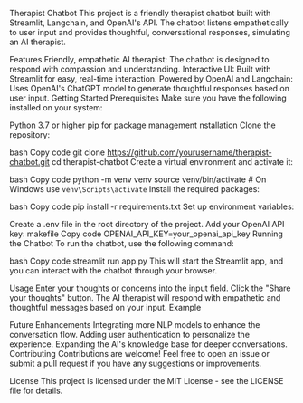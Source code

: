 Therapist Chatbot
This project is a friendly therapist chatbot built with Streamlit, Langchain, and OpenAI's API. The chatbot listens empathetically to user input and provides thoughtful, conversational responses, simulating an AI therapist.

Features
Friendly, empathetic AI therapist: The chatbot is designed to respond with compassion and understanding.
Interactive UI: Built with Streamlit for easy, real-time interaction.
Powered by OpenAI and Langchain: Uses OpenAI's ChatGPT model to generate thoughtful responses based on user input.
Getting Started
Prerequisites
Make sure you have the following installed on your system:

Python 3.7 or higher
pip for package management
nstallation
Clone the repository:

bash
Copy code
git clone https://github.com/yourusername/therapist-chatbot.git
cd therapist-chatbot
Create a virtual environment and activate it:

bash
Copy code
python -m venv venv
source venv/bin/activate  # On Windows use `venv\Scripts\activate`
Install the required packages:

bash
Copy code
pip install -r requirements.txt
Set up environment variables:

Create a .env file in the root directory of the project.
Add your OpenAI API key:
makefile
Copy code
OPENAI_API_KEY=your_openai_api_key
Running the Chatbot
To run the chatbot, use the following command:

bash
Copy code
streamlit run app.py
This will start the Streamlit app, and you can interact with the chatbot through your browser.

Usage
Enter your thoughts or concerns into the input field.
Click the "Share your thoughts" button.
The AI therapist will respond with empathetic and thoughtful messages based on your input.
Example

Future Enhancements
Integrating more NLP models to enhance the conversation flow.
Adding user authentication to personalize the experience.
Expanding the AI's knowledge base for deeper conversations.
Contributing
Contributions are welcome! Feel free to open an issue or submit a pull request if you have any suggestions or improvements.

License
This project is licensed under the MIT License - see the LICENSE file for details.

